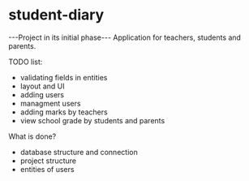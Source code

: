 # student-diary
---Project in its initial phase--- Application for teachers, students and parents. 

TODO list:
- validating fields in entities
- layout and UI
- adding users
- managment users
- adding marks by teachers
- view school grade by students and parents

What is done?
- database structure and connection
- project structure
- entities of users

